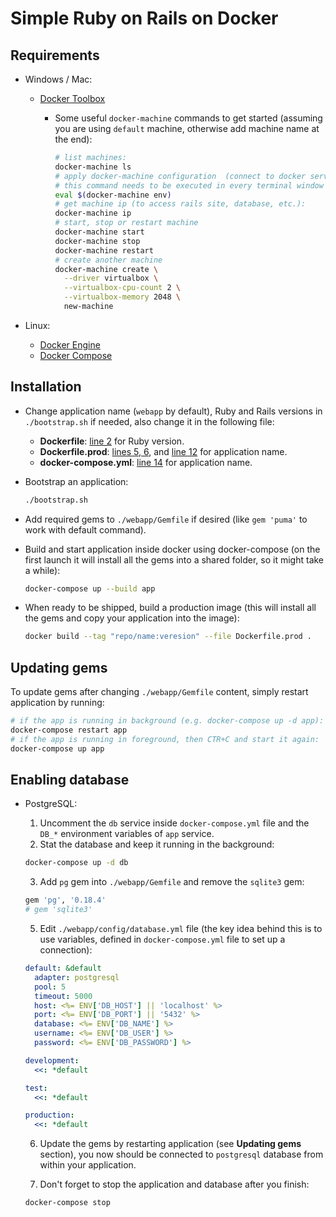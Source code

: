 # Simple Ruby on Rails on Docker

## Requirements

- Windows / Mac:

  - [Docker Toolbox](https://www.docker.com/products/docker-toolbox)

    - Some useful `docker-machine` commands to get started (assuming you are using `default` machine, otherwise add machine name at the end):

      ```sh
      # list machines:
      docker-machine ls
      # apply docker-machine configuration  (connect to docker server),
      # this command needs to be executed in every terminal window (session):
      eval $(docker-machine env)
      # get machine ip (to access rails site, database, etc.):
      docker-machine ip
      # start, stop or restart machine
      docker-machine start
      docker-machine stop
      docker-machine restart
      # create another machine
      docker-machine create \
        --driver virtualbox \
        --virtualbox-cpu-count 2 \
        --virtualbox-memory 2048 \
        new-machine
      ```

- Linux:

  - [Docker Engine](https://www.docker.com/products/docker-engine)
  - [Docker Compose](https://www.docker.com/products/docker-compose)

## Installation

- Change application name (`webapp` by default), Ruby and Rails versions in `./bootstrap.sh` if needed, also change it in the following file:

  - **Dockerfile**: [line 2](Dockerfile#L2) for Ruby version.
  - **Dockerfile.prod**: [lines 5, 6](Dockerfile.prod#L5-L6), and [line 12](Dockerfile.prod#L12) for application name.
  - **docker-compose.yml**: [line 14](docker-compose.yml#L14) for application name.

- Bootstrap an application:

  ```sh
  ./bootstrap.sh
  ```

- Add required gems to `./webapp/Gemfile` if desired (like `gem 'puma'` to work with default command).

- Build and start application inside docker using docker-compose (on the first launch it will install all the gems into a shared folder, so it might take a while):

  ```sh
  docker-compose up --build app
  ```

- When ready to be shipped, build a production image (this will install all the gems and copy your application into the image):

  ```sh
  docker build --tag "repo/name:veresion" --file Dockerfile.prod .
  ```

## Updating gems

To update gems after changing `./webapp/Gemfile` content, simply restart application by running:

```sh
# if the app is running in background (e.g. docker-compose up -d app):
docker-compose restart app
# if the app is running in foreground, then CTR+C and start it again:
docker-compose up app
```

## Enabling database

- PostgreSQL:

  1. Uncomment the `db` service inside `docker-compose.yml` file and the `DB_*` environment variables of `app` service.
  2. Stat the database and keep it running in the background:

    ```sh
    docker-compose up -d db
    ```

  3. Add `pg` gem into `./webapp/Gemfile` and remove the `sqlite3` gem:

    ```ruby
    gem 'pg', '0.18.4'
    # gem 'sqlite3'
    ```

  5. Edit `./webapp/config/database.yml` file (the key idea behind this is to use variables, defined in `docker-compose.yml` file to set up a connection):

    ```yaml
    default: &default
      adapter: postgresql
      pool: 5
      timeout: 5000
      host: <%= ENV['DB_HOST'] || 'localhost' %>
      port: <%= ENV['DB_PORT'] || '5432' %>
      database: <%= ENV['DB_NAME'] %>
      username: <%= ENV['DB_USER'] %>
      password: <%= ENV['DB_PASSWORD'] %>

    development:
      <<: *default

    test:
      <<: *default

    production:
      <<: *default
    ```

  6. Update the gems by restarting application (see **Updating gems** section), you now should be connected to `postgresql` database from within your application.

  7. Don't forget to stop the application and database after you finish:

    ```sh
    docker-compose stop
    ```
